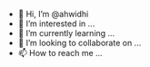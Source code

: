 - 👋 Hi, I’m @ahwidhi
- 👀 I’m interested in ...
- 🌱 I’m currently learning ...
- 💞️ I’m looking to collaborate on ...
- 📫 How to reach me ...

<!---
ahwidhi/ahwidhi is a ✨ special ✨ repository because its `README.md` (this file) appears on your GitHub profile.
You can click the Preview link to take a look at your changes.
--->
